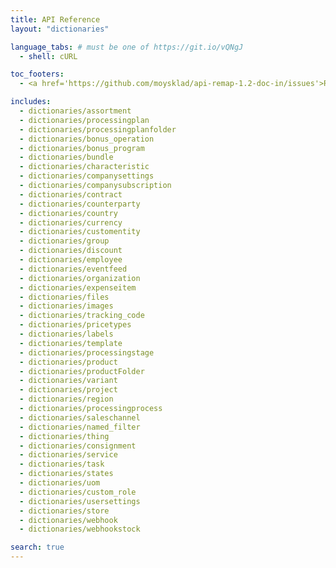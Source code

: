 ```yaml
---
title: API Reference
layout: "dictionaries"

language_tabs: # must be one of https://git.io/vQNgJ
  - shell: cURL

toc_footers:
  - <a href='https://github.com/moysklad/api-remap-1.2-doc-in/issues'>Report an issue</a>

includes:
  - dictionaries/assortment
  - dictionaries/processingplan
  - dictionaries/processingplanfolder
  - dictionaries/bonus_operation
  - dictionaries/bonus_program
  - dictionaries/bundle
  - dictionaries/characteristic
  - dictionaries/companysettings
  - dictionaries/companysubscription
  - dictionaries/contract
  - dictionaries/counterparty
  - dictionaries/country
  - dictionaries/currency
  - dictionaries/customentity
  - dictionaries/group
  - dictionaries/discount
  - dictionaries/employee
  - dictionaries/eventfeed
  - dictionaries/organization
  - dictionaries/expenseitem
  - dictionaries/files
  - dictionaries/images
  - dictionaries/tracking_code
  - dictionaries/pricetypes
  - dictionaries/labels
  - dictionaries/template
  - dictionaries/processingstage
  - dictionaries/product
  - dictionaries/productFolder
  - dictionaries/variant
  - dictionaries/project
  - dictionaries/region
  - dictionaries/processingprocess
  - dictionaries/saleschannel
  - dictionaries/named_filter
  - dictionaries/thing
  - dictionaries/consignment
  - dictionaries/service
  - dictionaries/task
  - dictionaries/states
  - dictionaries/uom
  - dictionaries/custom_role
  - dictionaries/usersettings
  - dictionaries/store
  - dictionaries/webhook
  - dictionaries/webhookstock

search: true
---  
```

